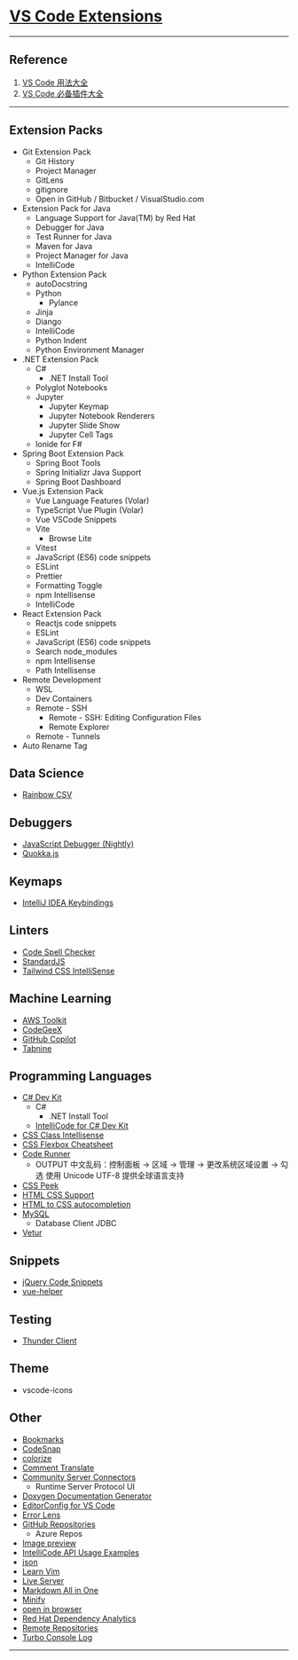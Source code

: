 # [VS Code Extensions](https://marketplace.visualstudio.com/search?target=VSCode&category=All%20categories&sortBy=Installs)

---
## Reference
1. [VS Code 用法大全](https://space.bilibili.com/337242418/channel/collectiondetail?sid=1815914)
2. [VS Code 必备插件大全](https://space.bilibili.com/383062034/channel/collectiondetail?sid=1900603)
---
## Extension Packs
- Git Extension Pack
    - Git History
    - Project Manager
    - GitLens
    - gitignore
    - Open in GitHub / Bitbucket / VisualStudio.com
- Extension Pack for Java
    - Language Support for Java(TM) by Red Hat
    - Debugger for Java
    - Test Runner for Java
    - Maven for Java
    - Project Manager for Java
    - IntelliCode
- Python Extension Pack
    - autoDocstring
    - Python
        - Pylance
    - Jinja
    - Diango
    - IntelliCode
    - Python Indent
    - Python Environment Manager
- .NET Extension Pack
    - C#
        - .NET Install Tool
    - Polyglot Notebooks
    - Jupyter
        - Jupyter Keymap
        - Jupyter Notebook Renderers
        - Jupyter Slide Show
        - Jupyter Cell Tags
    - lonide for F#
- Spring Boot Extension Pack
    - Spring Boot Tools
    - Spring Initializr Java Support
    - Spring Boot Dashboard
- Vue.js Extension Pack
    - Vue Language Features (Volar)
    - TypeScript Vue Plugin (Volar)
    - Vue VSCode Snippets
    - Vite
        - Browse Lite
    - Vitest
    - JavaScript (ES6) code snippets
    - ESLint
    - Prettier
    - Formatting Toggle
    - npm Intellisense
    - IntelliCode
- React Extension Pack
    - Reactjs code snippets
    - ESLint
    - JavaScript (ES6) code snippets
    - Search node_modules
    - npm Intellisense
    - Path Intellisense
- Remote Development
    - WSL
    - Dev Containers
    - Remote - SSH
        - Remote - SSH: Editing Configuration Files
        - Remote Explorer
    - Remote - Tunnels
- Auto Rename Tag
## Data Science
- [Rainbow CSV](https://marketplace.visualstudio.com/items?itemName=mechatroner.rainbow-csv)
## Debuggers
- [JavaScript Debugger (Nightly)](https://marketplace.visualstudio.com/items?itemName=ms-vscode.js-debug-nightly)
- [Quokka.js](https://marketplace.visualstudio.com/items?itemName=WallabyJs.quokka-vscode)
## Keymaps
- [IntelliJ IDEA Keybindings](https://marketplace.visualstudio.com/items?itemName=k--kato.intellij-idea-keybindings)
## Linters
- [Code Spell Checker](https://marketplace.visualstudio.com/items?itemName=streetsidesoftware.code-spell-checker)
- [StandardJS](https://marketplace.visualstudio.com/items?itemName=standard.vscode-standard)
- [Tailwind CSS IntelliSense](https://marketplace.visualstudio.com/items?itemName=bradlc.vscode-tailwindcss)
## Machine Learning
- [AWS Toolkit](https://marketplace.visualstudio.com/items?itemName=AmazonWebServices.aws-toolkit-vscode)
- [CodeGeeX](https://marketplace.visualstudio.com/items?itemName=aminer.codegeex)
- [GitHub Copilot](https://marketplace.visualstudio.com/items?itemName=GitHub.copilot)
- [Tabnine](https://marketplace.visualstudio.com/items?itemName=TabNine.tabnine-vscode)
## Programming Languages
- [C# Dev Kit](https://marketplace.visualstudio.com/items?itemName=ms-dotnettools.csdevkit)
    - C#
        - .NET Install Tool
    - [IntelliCode for C# Dev Kit](https://marketplace.visualstudio.com/items?itemName=ms-dotnettools.vscodeintellicode-csharp)
- [CSS Class Intellisense](https://marketplace.visualstudio.com/items?itemName=Tarrow.css-class-intellisense)
- [CSS Flexbox Cheatsheet](https://marketplace.visualstudio.com/items?itemName=dzhavat.css-flexbox-cheatsheet)
- [Code Runner](https://marketplace.visualstudio.com/items?itemName=formulahendry.code-runner)
    - OUTPUT 中文乱码：控制面板 → 区域 → 管理 → 更改系统区域设置 → 勾选 使用 Unicode UTF-8 提供全球语言支持
- [CSS Peek](https://marketplace.visualstudio.com/items?itemName=pranaygp.vscode-css-peek)
- [HTML CSS Support](https://marketplace.visualstudio.com/items?itemName=ecmel.vscode-html-css)
- [HTML to CSS autocompletion](https://marketplace.visualstudio.com/items?itemName=solnurkarim.html-to-css-autocompletion)
- [MySQL](https://marketplace.visualstudio.com/items?itemName=cweijan.vscode-mysql-client2)
    - Database Client JDBC
- [Vetur](https://marketplace.visualstudio.com/items?itemName=octref.vetur)
## Snippets
- [jQuery Code Snippets](https://marketplace.visualstudio.com/items?itemName=donjayamanne.jquerysnippets)
- [vue-helper](https://marketplace.visualstudio.com/items?itemName=shenjiaolong.vue-helper)
## Testing
- [Thunder Client](https://marketplace.visualstudio.com/items?itemName=rangav.vscode-thunder-client)
## Theme
- vscode-icons
## Other
- [Bookmarks](https://marketplace.visualstudio.com/items?itemName=alefragnani.Bookmarks)
- [CodeSnap](https://marketplace.visualstudio.com/items?itemName=adpyke.codesnap)
- [colorize](https://marketplace.visualstudio.com/items?itemName=kamikillerto.vscode-colorize)
- [Comment Translate](https://marketplace.visualstudio.com/items?itemName=intellsmi.comment-translate)
- [Community Server Connectors](https://marketplace.visualstudio.com/items?itemName=redhat.vscode-community-server-connector)
    - Runtime Server Protocol UI
- [Doxygen Documentation Generator](https://marketplace.visualstudio.com/items?itemName=cschlosser.doxdocgen)
- [EditorConfig for VS Code](https://marketplace.visualstudio.com/items?itemName=EditorConfig.EditorConfig)
- [Error Lens](https://marketplace.visualstudio.com/items?itemName=usernamehw.errorlens)
- [GitHub Repositories](https://marketplace.visualstudio.com/items?itemName=GitHub.remotehub)
    - Azure Repos
- [Image preview](https://marketplace.visualstudio.com/items?itemName=kisstkondoros.vscode-gutter-preview)
- [IntelliCode API Usage Examples](https://marketplace.visualstudio.com/items?itemName=VisualStudioExptTeam.intellicode-api-usage-examples)
- [json](https://marketplace.visualstudio.com/items?itemName=ZainChen.json)
- [Learn Vim](https://marketplace.visualstudio.com/items?itemName=vintharas.learn-vim)
- [Live Server](https://marketplace.visualstudio.com/items?itemName=ritwickdey.LiveServer)
- [Markdown All in One](https://marketplace.visualstudio.com/items?itemName=starkwang.markdown)
- [Minify](https://marketplace.visualstudio.com/items?itemName=HookyQR.minify)
- [open in browser](https://marketplace.visualstudio.com/items?itemName=techer.open-in-browser)
- [Red Hat Dependency Analytics](https://marketplace.visualstudio.com/items?itemName=redhat.fabric8-analytics)
- [Remote Repositories](https://marketplace.visualstudio.com/items?itemName=ms-vscode.remote-repositories)
- [Turbo Console Log](https://marketplace.visualstudio.com/items?itemName=ChakrounAnas.turbo-console-log)
---
